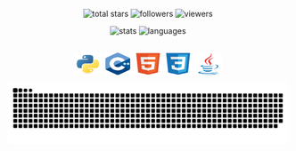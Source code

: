 <p align='center'>
    <img alt='total stars' src='https://custom-icon-badges.herokuapp.com/badge/dynamic/json?logo=star&color=55960c&labelColor=488207&label=Stars&style=for-the-badge&query=%24.stars&url=https://api.github-star-counter.workers.dev/user/23DP3RStab'/>
    <img alt='followers' src='https://custom-icon-badges.herokuapp.com/github/followers/23DP3RStab?color=236ad3&labelColor=1155ba&style=for-the-badge&logo=person-add&label=Followers&logoColor=white'/>
    <img alt='viewers' src='https://komarev.com/ghpvc/?username=23DP3RStab&color=lightgrey&abbreviated=true&style=for-the-badge'/>
</p>

<p align='center'>
    <img alt='stats' src='https://github-readme-stats.vercel.app/api?username=23DP3RStab&show_icons=true&theme=midnight-purple&rank_icon=github&count_private=true&hide_border=true&line_height=20&include_all_commits=true'/>
    <img alt='languages' src='https://github-readme-stats.vercel.app/api/top-langs/?username=23DP3RStab&show_icons=true&layout=compact&theme=midnight-purple&count_private=true&hide_border=true&size_weight=0&count_weight=1'/>
    
</p>

<div style="display: inline_block" align="center"><br>
    <img align="center" alt="=Python" height="40" width="50" src="https://raw.githubusercontent.com/devicons/devicon/master/icons/python/python-original.svg">
    <!-- <img align="center" alt="=C#" height="40" width="50" src="https://raw.githubusercontent.com/devicons/devicon/master/icons/csharp/csharp-original.svg"> -->
    <img align="center" alt="=C++" height="40" width="50" src="https://raw.githubusercontent.com/devicons/devicon/master/icons/cplusplus/cplusplus-original.svg">
    <!-- <img align="center" alt="=Js" height="40" width="50" src="https://raw.githubusercontent.com/devicons/devicon/master/icons/javascript/javascript-plain.svg"> -->
    <img align="center" alt="=HTML" height="40" width="50" src="https://raw.githubusercontent.com/devicons/devicon/master/icons/html5/html5-original.svg">
    <img align="center" alt="=CSS" height="40" width="50" src="https://raw.githubusercontent.com/devicons/devicon/master/icons/css3/css3-original.svg">
    <!-- <img align="center" alt="=Lua" height="40" width="50" src="https://raw.githubusercontent.com/devicons/devicon/master/icons/lua/lua-original.svg"> -->
    <img align="center" alt="=Java" height="40" width="50" src="https://raw.githubusercontent.com/devicons/devicon/master/icons/java/java-original.svg">
    
</div>

<p align="center">
  <a href='#'>
        <img alt='Snake Animation' src='https://raw.githubusercontent.com/platane/snk/output/github-contribution-grid-snake-dark.svg'/>
</p> 
